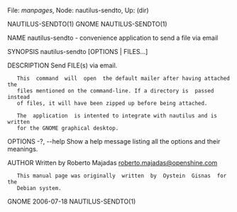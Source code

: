 File: *manpages*,  Node: nautilus-sendto,  Up: (dir)

NAUTILUS-SENDTO(1)                   GNOME                  NAUTILUS-SENDTO(1)



NAME
       nautilus-sendto - convenience application to send a file via email

SYNOPSIS
       nautilus-sendto [OPTIONS | FILES...]

DESCRIPTION
       Send FILE(s) via email.

       This  command  will  open  the default mailer after having attached the
       files mentioned on the command-line. If a directory is  passed  instead
       of files, it will have been zipped up before being attached.

       The  application  is intented to integrate with nautilus and is written
       for the GNOME graphical desktop.

OPTIONS
       -?, --help
              Show a help message listing all the options and their meanings.

AUTHOR
       Written by Roberto Majadas <roberto.majadas@openshine.com>

       This manual page was originally  written  by  Oystein  Gisnas  for  the
       Debian system.



GNOME                             2006-07-18                NAUTILUS-SENDTO(1)
